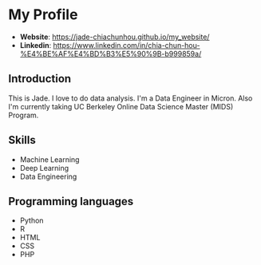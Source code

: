 # My Profile

- **Website**:
https://jade-chiachunhou.github.io/my_website/
- **Linkedin**: 
https://www.linkedin.com/in/chia-chun-hou-%E4%BE%AF%E4%BD%B3%E5%90%9B-b999859a/

## Introduction
This is Jade. I love to do data analysis. I'm a Data Engineer in Micron. Also I'm currently taking UC Berkeley Online Data Science Master (MIDS) Program.

## Skills
- Machine Learning
- Deep Learning
- Data Engineering

## Programming languages
- Python 
- R
- HTML
- CSS
- PHP
